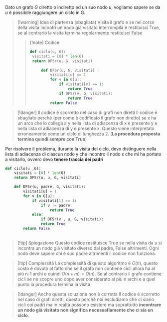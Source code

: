 Dato un grafo *G* diretto o indiretto ed un suo nodo *u*, vogliamo sapere se da *u* è possibile raggiungere un ciclo in G.
>[!warning] Idea di partenza (sbagliata)
>Visita il grafo e se nel corso della visita incontri un nodo già visitato interrompila e restituisci True, se al contrario la visita termina regolarmente restituisci False
>>[!note] Codice
>>```Python
>>def ciclo(u, G):
>>	visitati = [0] * len(G)
>>	return DFSr(u, G, visitati)
>>	
>>		def DFSr(u, G, visitati) :
>>			visitati[u] == 1
>>			for v in G[u]:
>>				if visitati[v] == 1:
>>					return True
>>				if DFSr(v, G, visitati):
>>					return True
>>			return False
>>```

>[!danger] Il codice è scorretto nel caso di grafi non diretti
>Il codice è sbagliato perché (per come è codificato il grafo non diretto) se x ha un arco che lo collega a  y nella lista di adiacenza di x è presente y e nella lista di adiacenza di y è presente x. Questo viene interpretato erroneamente come un ciclo di lunghezza 2. (**La procedura proposta termina quindi sempre con True**)

Per risolvere il problema, durante la visita del ciclo, devo distinguere nella lista di adiacenza di ciascun nodo y che incontro il nodo x che mi ha portato a visitarlo, ovvero devo **tenere traccia dei padri**

```Python
def ciclo(u ,G):
	visitati = [0] * len(G)
	return DFSr(u, u, G, visitati)

	def DFSr(u, padre, G, visitati):
		visitati[u] = 1
		for v in G[u]:
			if visitati[1] == 1:
				if v != padre:
					return True
			else:
				if DFSr(v , u, G, visitati):
				return True
		return False
	
```
>[!tip] Spiegazione
>Questo codice restituisce True se nella visita da u si incontra un nodo già visitato diverso dal padre, False altrimenti.
>Ogni nodo deve sapere chi è suo padre altrimenti il codice non funziona.

>[!tip] Complessità
>La complessità di questo algoritmo è $O(n)$, questo costo è dovuto al fatto che se il grafo non contiene cicli allora ha al più n-1 archi e quindi $O(n+m) =O(n)$. Se al contrario il grafo contiene cicli se ne scopre uno dopo aver considerato al più n archi e a quel punto la procedura termina la visita

>[!danger] Anche questa soluzione non è corretta
>Il codice è scorretto nel caso di grafi diretti, questo perché noi escludiamo che ci siano cicli coi padri ma in realtà possono esistere ma soprattutto **incontrare un nodo già visitato non significa necessafiamente che ci sia un ciclo**.


